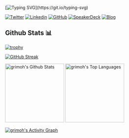 [![Typing SVG](https://readme-typing-svg.herokuapp.com?font=Fira+Code&size=24&pause=1000&color=FF79C6&background=282A3600&width=435&lines=Hello+%F0%9F%96%90%EF%B8%8F+Welcome+to+my+GitHub+!)](https://git.io/typing-svg)

[![Twitter](https://img.shields.io/badge/twitter-00BFFF.svg?style=for-the-badge&logo=Twitter&logoColor=white)](https://www.twitter.com/gr1m0h/)
[![Linkedin](https://img.shields.io/badge/linkedin-00008B.svg?style=for-the-badge&logo=Linkedin&logoColor=white)](https://www.linkedin.com/in/wataru-tsuda-88614024a/)
[![GitHub](https://img.shields.io/badge/github-12100E.svg?style=for-the-badge&logo=github&logoColor=white)](https://github.com/grimoh/)
[![SpeakerDeck](https://img.shields.io/badge/speakerdeck-32CD32.svg?style=for-the-badge&logo=speakerdeck&logoColor=white)](https://speakerdeck.com/grimoh/)
[![Blog](https://img.shields.io/badge/blog-808080?style=for-the-badge&logo=&logoColor=white)](https://weblog.grimoh.net/)

## Github Stats 📊 

[![trophy](https://github-profile-trophy.vercel.app/?username=grimoh&theme=dracula)](https://github.com/ryo-ma/github-profile-trophy)

[![GitHub Streak](https://github-readme-streak-stats.herokuapp.com/?user=grimoh&theme=dracula)](https://git.io/streak-stats)

<a href="https://github.com/anuraghazra/github-readme-stats"><img alt="grimoh's Github Stats" src="https://github-readme-stats.vercel.app/api/?username=grimoh&show_icons=true&count_private=true&theme=dracula" height="192px"/></a>
<a href="https://github.com/anuraghazra/github-readme-stats"><img alt="grimoh's Top Languages" src="https://github-readme-stats.vercel.app/api/top-langs/?username=grimoh&langs_count=8&layout=compact&theme=dracula&hide=Jupyter%20Notebook" height="192px"/></a>

<a href="https://github.com/ashutosh00710/github-readme-activity-graph"><img alt="grimoh's Activity Graph" src="https://activity-graph.herokuapp.com/graph/?username=grimoh&theme=dracula&hide_border=true" /></a>
